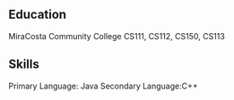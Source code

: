 ## Education
MiraCosta Community College
CS111, CS112, CS150, CS113

## Skills
Primary Language: Java
Secondary Language:C++




